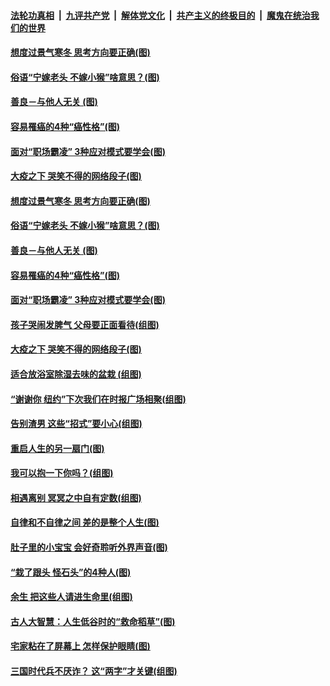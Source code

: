 ####  [法轮功真相](../../../../basic/blob/master/README.md?t=05060931) &nbsp;|&nbsp; [九评共产党](../../../../9ping.md/blob/master/README.md?t=05060931) &nbsp;|&nbsp; [解体党文化](../../../../jtdwh.md/blob/master/README.md?t=05060931)  &nbsp;|&nbsp; [共产主义的终极目的](../../../../gczydzjmd.md/blob/master/README.md?t=05060931) &nbsp;|&nbsp; [魔鬼在统治我们的世界](../../../../mgztzwmdsj.md/blob/master/README.md?t=05060931) 

#### [想度过景气寒冬 思考方向要正确(图)](../pages/p8/932161.md?t=05060931) 

#### [俗语“宁嫁老头 不嫁小猴”啥意思？(图)](../pages/p8/932169.md?t=05060931) 

#### [善良－与他人无关&nbsp;(图)](../pages/p8/931997.md?t=05060931) 

#### [容易罹癌的4种“癌性格”(图)](../pages/p8/931697.md?t=05060931) 

#### [面对“职场霸凌” 3种应对模式要学会(图)](../pages/p8/930802.md?t=05060931) 

#### [大疫之下 哭笑不得的网络段子(图)](../pages/p8/931989.md?t=05060931) 

#### [想度过景气寒冬 思考方向要正确(图)](../pages/p8/932161.md?t=05060931) 

#### [俗语“宁嫁老头 不嫁小猴”啥意思？(图)](../pages/p8/932169.md?t=05060931) 

#### [善良－与他人无关&nbsp;(图)](../pages/p8/931997.md?t=05060931) 

#### [容易罹癌的4种“癌性格”(图)](../pages/p8/931697.md?t=05060931) 

#### [面对“职场霸凌” 3种应对模式要学会(图)](../pages/p8/930802.md?t=05060931) 

#### [孩子哭闹发脾气 父母要正面看待(组图)](../pages/p8/931995.md?t=05060931) 

#### [大疫之下 哭笑不得的网络段子(图)](../pages/p8/931989.md?t=05060931) 

#### [适合放浴室除湿去味的盆栽 (组图)](../pages/p8/931888.md?t=05060931) 

#### [“谢谢你 纽约”下次我们在时报广场相聚(组图)](../pages/p8/931469.md?t=05060931) 

#### [告别渣男 这些“招式”要小心(组图)](../pages/p8/930798.md?t=05060931) 

#### [重启人生的另一扇门(图)](../pages/p8/931472.md?t=05060931) 

#### [我可以抱一下你吗？(组图)](../pages/p8/931928.md?t=05060931) 

#### [相遇离别 冥冥之中自有定数(组图)](../pages/p8/930565.md?t=05060931) 

#### [自律和不自律之间 差的是整个人生(图)](../pages/p8/931478.md?t=05060931) 

#### [肚子里的小宝宝 会好奇聆听外界声音(图)](../pages/p8/931819.md?t=05060931) 

#### [“栽了跟头 怪石头”的4种人(图)](../pages/p8/931187.md?t=05060931) 

#### [余生 把这些人请进生命里(组图)](../pages/p8/931498.md?t=05060931) 

#### [古人大智慧：人生低谷时的“救命稻草”(图)](../pages/p8/931816.md?t=05060931) 

#### [宅家粘在了屏幕上 怎样保护眼睛(图)](../pages/p8/931835.md?t=05060931) 

#### [三国时代兵不厌诈？ 这“两字”才关键(组图)](../pages/p8/931572.md?t=05060931) 


